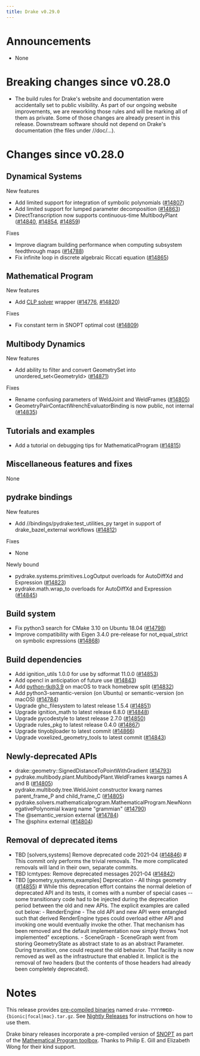 ```yaml
---
title: Drake v0.29.0
---
```


# Announcements

* None

# Breaking changes since v0.28.0

* The build rules for Drake's website and documentation were accidentally set
  to public visibility.  As part of our ongoing website improvements, we are
  reworking those rules and will be marking all of them as private.  Some of
  those changes are already present in this release.  Downstream software
  should not depend on Drake's documentation (the files under //doc/...).

# Changes since v0.28.0

## Dynamical Systems

<!-- <relnotes for systems go here> -->

New features

* Add limited support for integration of symbolic polynomials ([#14807][_#14807])
* Add limited support for lumped parameter decomposition ([#14863][_#14863])
* DirectTranscription now supports continuous-time MultibodyPlant ([#14840][_#14840], [#14854][_#14854], [#14859][_#14859])

Fixes

* Improve diagram building performance when computing subsystem feedthrough maps ([#14788][_#14788])
* Fix infinite loop in discrete algebraic Riccati equation ([#14865][_#14865])

## Mathematical Program

<!-- <relnotes for solvers go here> -->

New features

* Add [CLP solver](https://github.com/coin-or/Clp#clp) wrapper ([#14776][_#14776], [#14820][_#14820])

Fixes

* Fix constant term in SNOPT optimal cost ([#14809][_#14809])

## Multibody Dynamics

<!-- <relnotes for geometry,multibody go here> -->

New features

* Add ability to filter and convert GeometrySet into unordered_set\<GeometryId\> ([#14871][_#14871])

Fixes

* Rename confusing parameters of WeldJoint and WeldFrames ([#14805][_#14805])  
* GeometryPairContactWrenchEvaluatorBinding is now public, not internal ([#14835][_#14835])

## Tutorials and examples

<!-- <relnotes for examples,tutorials go here> -->

* Add a tutorial on debugging tips for MathematicalProgram ([#14815][_#14815])

## Miscellaneous features and fixes

<!-- <relnotes for common,math,lcm,lcmtypes,manipulation,perception go here> -->

None

## pydrake bindings

<!-- <relnotes for bindings go here> -->

New features

* Add //bindings/pydrake:test_utilities_py target in support of drake_bazel_external workflows ([#14812][_#14812])

Fixes

* None

Newly bound

* pydrake.systems.primitives.LogOutput overloads for AutoDiffXd and Expression ([#14823][_#14823])
* pydrake.math.wrap_to overloads for AutoDiffXd and Expression ([#14845][_#14845])

## Build system

<!-- <relnotes for cmake,doc,setup,third_party,tools go here> -->

* Fix python3 search for CMake 3.10 on Ubuntu 18.04 ([#14798][_#14798])
* Improve compatibility with Eigen 3.4.0 pre-release for not_equal_strict on symbolic expressions ([#14868][_#14868])

## Build dependencies

* Add ignition_utils 1.0.0 for use by sdformat 11.0.0 ([#14853][_#14853])
* Add opencl in anticipation of future use ([#14843][_#14843])
* Add python-tk@3.9 on macOS to track homebrew split ([#14832][_#14832])
* Add python3-semantic-version (on Ubuntu) or semantic-version (on macOS) ([#14784][_#14784])
* Upgrade ghc_filesystem to latest release 1.5.4 ([#14851][_#14851])
* Upgrade ignition_math to latest release 6.8.0 ([#14848][_#14848])
* Upgrade pycodestyle to latest release 2.7.0 ([#14850][_#14850])
* Upgrade rules_pkg to latest release 0.4.0 ([#14867][_#14867])
* Upgrade tinyobjloader to latest commit ([#14866][_#14866])
* Upgrade voxelized_geometry_tools to latest commit ([#14843][_#14843])

## Newly-deprecated APIs

* drake::geometry::SignedDistanceToPointWithGradient ([#14793][_#14793])
* pydrake.multibody.plant.MultibodyPlant.WeldFrames kwargs names A and B ([#14805][_#14805])
* pydrake.multibody.tree.WeldJoint constructor kwarg names parent_frame_P and child_frame_C ([#14805][_#14805])
* pydrake.solvers.mathematicalprogram.MathematicalProgram.NewNonnegativePolynomial kwarg name "grammian" ([#14790][_#14790])
* The @semantic_version external ([#14784][_#14784])
* The @sphinx external ([#14804][_#14804])

## Removal of deprecated items

* TBD [solvers,systems] Remove deprecated code 2021-04 ([#14846][_#14846])  # This commit only performs the trivial removals.  The more complicated removals will land in their own, separate commits.
* TBD lcmtypes: Remove deprecated messages 2021-04 ([#14842][_#14842])
* TBD [geometry,systems,examples] Deprecation - All things geometry ([#14855][_#14855])  # While this deprecation effort contains the normal deletion of deprecated API and its tests, it comes with a number of special cases -- some transitionary code had to be injected during the deprecation period between the old and new APIs. The explicit examples are called out below: - RenderEngine - The old API and new API were entangled such that derived RenderEngine types could overload either API and invoking one would eventually invoke the other. That mechanism has been removed and the default implementation now simply throws "not implemented" exceptions. - SceneGraph - SceneGraph went from storing GeometryState as abstract state to as an abstract Parameter. During transition, one could request the old behavior. That facility is now removed as well as the infrastructure that enabled it. Implicit is the removal of *two* headers (but the contents of those headers had already been completely deprecated).

# Notes


This release provides [pre-compiled binaries](https://github.com/RobotLocomotion/drake/releases/tag/v0.27.0) named
``drake-YYYYMMDD-{bionic|focal|mac}.tar.gz``. See [Nightly Releases](/from_binary.html#nightly-releases) for instructions on how to use them.

Drake binary releases incorporate a pre-compiled version of [SNOPT](https://ccom.ucsd.edu/~optimizers/solvers/snopt/) as part of the
[Mathematical Program toolbox](https://drake.mit.edu/doxygen_cxx/group__solvers.html). Thanks to
Philip E. Gill and Elizabeth Wong for their kind support.

<!-- <begin issue links> -->
[_#14102]: https://github.com/RobotLocomotion/drake/pull/14102
[_#14127]: https://github.com/RobotLocomotion/drake/pull/14127
[_#14761]: https://github.com/RobotLocomotion/drake/pull/14761
[_#14762]: https://github.com/RobotLocomotion/drake/pull/14762
[_#14772]: https://github.com/RobotLocomotion/drake/pull/14772
[_#14775]: https://github.com/RobotLocomotion/drake/pull/14775
[_#14776]: https://github.com/RobotLocomotion/drake/pull/14776
[_#14778]: https://github.com/RobotLocomotion/drake/pull/14778
[_#14780]: https://github.com/RobotLocomotion/drake/pull/14780
[_#14784]: https://github.com/RobotLocomotion/drake/pull/14784
[_#14788]: https://github.com/RobotLocomotion/drake/pull/14788
[_#14790]: https://github.com/RobotLocomotion/drake/pull/14790
[_#14791]: https://github.com/RobotLocomotion/drake/pull/14791
[_#14793]: https://github.com/RobotLocomotion/drake/pull/14793
[_#14794]: https://github.com/RobotLocomotion/drake/pull/14794
[_#14795]: https://github.com/RobotLocomotion/drake/pull/14795
[_#14797]: https://github.com/RobotLocomotion/drake/pull/14797
[_#14798]: https://github.com/RobotLocomotion/drake/pull/14798
[_#14801]: https://github.com/RobotLocomotion/drake/pull/14801
[_#14804]: https://github.com/RobotLocomotion/drake/pull/14804
[_#14805]: https://github.com/RobotLocomotion/drake/pull/14805
[_#14806]: https://github.com/RobotLocomotion/drake/pull/14806
[_#14807]: https://github.com/RobotLocomotion/drake/pull/14807
[_#14809]: https://github.com/RobotLocomotion/drake/pull/14809
[_#14810]: https://github.com/RobotLocomotion/drake/pull/14810
[_#14811]: https://github.com/RobotLocomotion/drake/pull/14811
[_#14812]: https://github.com/RobotLocomotion/drake/pull/14812
[_#14813]: https://github.com/RobotLocomotion/drake/pull/14813
[_#14815]: https://github.com/RobotLocomotion/drake/pull/14815
[_#14818]: https://github.com/RobotLocomotion/drake/pull/14818
[_#14820]: https://github.com/RobotLocomotion/drake/pull/14820
[_#14821]: https://github.com/RobotLocomotion/drake/pull/14821
[_#14823]: https://github.com/RobotLocomotion/drake/pull/14823
[_#14825]: https://github.com/RobotLocomotion/drake/pull/14825
[_#14831]: https://github.com/RobotLocomotion/drake/pull/14831
[_#14832]: https://github.com/RobotLocomotion/drake/pull/14832
[_#14833]: https://github.com/RobotLocomotion/drake/pull/14833
[_#14835]: https://github.com/RobotLocomotion/drake/pull/14835
[_#14839]: https://github.com/RobotLocomotion/drake/pull/14839
[_#14840]: https://github.com/RobotLocomotion/drake/pull/14840
[_#14842]: https://github.com/RobotLocomotion/drake/pull/14842
[_#14843]: https://github.com/RobotLocomotion/drake/pull/14843
[_#14845]: https://github.com/RobotLocomotion/drake/pull/14845
[_#14846]: https://github.com/RobotLocomotion/drake/pull/14846
[_#14847]: https://github.com/RobotLocomotion/drake/pull/14847
[_#14848]: https://github.com/RobotLocomotion/drake/pull/14848
[_#14849]: https://github.com/RobotLocomotion/drake/pull/14849
[_#14850]: https://github.com/RobotLocomotion/drake/pull/14850
[_#14851]: https://github.com/RobotLocomotion/drake/pull/14851
[_#14853]: https://github.com/RobotLocomotion/drake/pull/14853
[_#14854]: https://github.com/RobotLocomotion/drake/pull/14854
[_#14855]: https://github.com/RobotLocomotion/drake/pull/14855
[_#14856]: https://github.com/RobotLocomotion/drake/pull/14856
[_#14857]: https://github.com/RobotLocomotion/drake/pull/14857
[_#14859]: https://github.com/RobotLocomotion/drake/pull/14859
[_#14860]: https://github.com/RobotLocomotion/drake/pull/14860
[_#14861]: https://github.com/RobotLocomotion/drake/pull/14861
[_#14862]: https://github.com/RobotLocomotion/drake/pull/14862
[_#14863]: https://github.com/RobotLocomotion/drake/pull/14863
[_#14865]: https://github.com/RobotLocomotion/drake/pull/14865
[_#14866]: https://github.com/RobotLocomotion/drake/pull/14866
[_#14867]: https://github.com/RobotLocomotion/drake/pull/14867
[_#14868]: https://github.com/RobotLocomotion/drake/pull/14868
[_#14869]: https://github.com/RobotLocomotion/drake/pull/14869
[_#14870]: https://github.com/RobotLocomotion/drake/pull/14870
[_#14871]: https://github.com/RobotLocomotion/drake/pull/14871
[_#14872]: https://github.com/RobotLocomotion/drake/pull/14872
<!-- <end issue links> -->

<!--
  Current oldest_commit 306baa8e0fd2a600c7d07c99f85ca1b940877603 (exclusive).
  Current newest_commit 3e026635016c51f6b624a0a6dc495bf3b92d7673 (inclusive).
-->
